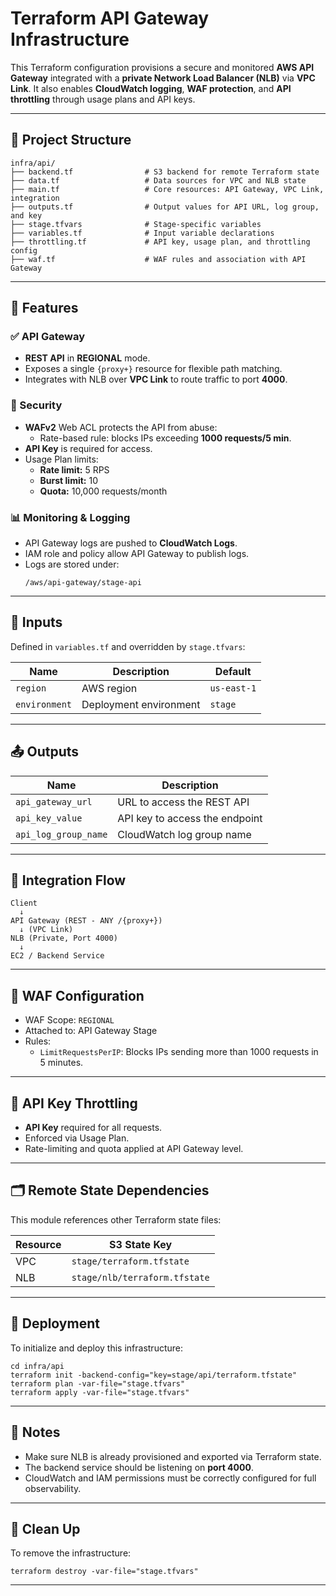 # Terraform API Gateway Infrastructure

This Terraform configuration provisions a secure and monitored **AWS API Gateway** integrated with a **private Network Load Balancer (NLB)** via **VPC Link**. It also enables **CloudWatch logging**, **WAF protection**, and **API throttling** through usage plans and API keys.

---

## 📁 Project Structure

```
infra/api/
├── backend.tf                # S3 backend for remote Terraform state
├── data.tf                   # Data sources for VPC and NLB state
├── main.tf                   # Core resources: API Gateway, VPC Link, integration
├── outputs.tf                # Output values for API URL, log group, and key
├── stage.tfvars              # Stage-specific variables
├── variables.tf              # Input variable declarations
├── throttling.tf             # API key, usage plan, and throttling config
├── waf.tf                    # WAF rules and association with API Gateway
```

---

## 🚀 Features

### ✅ API Gateway
- **REST API** in **REGIONAL** mode.
- Exposes a single `{proxy+}` resource for flexible path matching.
- Integrates with NLB over **VPC Link** to route traffic to port **4000**.

### 🔐 Security
- **WAFv2** Web ACL protects the API from abuse:
  - Rate-based rule: blocks IPs exceeding **1000 requests/5 min**.
- **API Key** is required for access.
- Usage Plan limits:
  - **Rate limit:** 5 RPS  
  - **Burst limit:** 10  
  - **Quota:** 10,000 requests/month

### 📊 Monitoring & Logging
- API Gateway logs are pushed to **CloudWatch Logs**.
- IAM role and policy allow API Gateway to publish logs.
- Logs are stored under:
  ```
  /aws/api-gateway/stage-api
  ```

---

## 🔧 Inputs

Defined in `variables.tf` and overridden by `stage.tfvars`:

| Name         | Description               | Default      |
|--------------|---------------------------|--------------|
| `region`     | AWS region                | `us-east-1`  |
| `environment`| Deployment environment    | `stage`      |

---

## 📤 Outputs

| Name               | Description                    |
|--------------------|--------------------------------|
| `api_gateway_url`  | URL to access the REST API     |
| `api_key_value`    | API key to access the endpoint |
| `api_log_group_name`| CloudWatch log group name     |

---

## 🔁 Integration Flow

```
Client
  ↓
API Gateway (REST - ANY /{proxy+})
  ↓ (VPC Link)
NLB (Private, Port 4000)
  ↓
EC2 / Backend Service
```

---

## 🪪 WAF Configuration

- WAF Scope: `REGIONAL`
- Attached to: API Gateway Stage
- Rules:
  - `LimitRequestsPerIP`: Blocks IPs sending more than 1000 requests in 5 minutes.

---

## 🔑 API Key Throttling

- **API Key** required for all requests.
- Enforced via Usage Plan.
- Rate-limiting and quota applied at API Gateway level.

---

## 🗂 Remote State Dependencies

This module references other Terraform state files:

| Resource | S3 State Key                      |
|----------|----------------------------------|
| VPC      | `stage/terraform.tfstate`        |
| NLB      | `stage/nlb/terraform.tfstate`    |

---

## 🧪 Deployment

To initialize and deploy this infrastructure:

```
cd infra/api
terraform init -backend-config="key=stage/api/terraform.tfstate"
terraform plan -var-file="stage.tfvars"
terraform apply -var-file="stage.tfvars"
```

---

## 📎 Notes

- Make sure NLB is already provisioned and exported via Terraform state.
- The backend service should be listening on **port 4000**.
- CloudWatch and IAM permissions must be correctly configured for full observability.

---

## 🧼 Clean Up

To remove the infrastructure:

```
terraform destroy -var-file="stage.tfvars"
```

---
